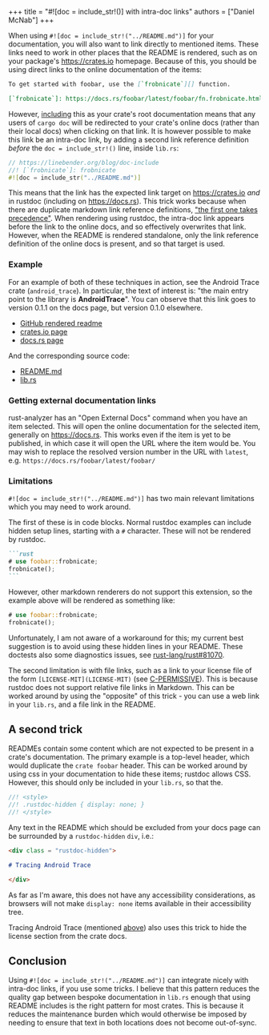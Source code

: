 +++
title = "#![doc = include_str!()] with intra-doc links"
authors = ["Daniel McNab"]
+++

When using `#![doc = include_str!("../README.md")]` for your documentation, you will also want to link directly to mentioned items.
These links need to work in other places that the README is rendered, such as on your package's <https://crates.io> homepage.
Because of this, you should be using direct links to the online documentation of the items:

```md
To get started with foobar, use the [`frobnicate`][] function.

[`frobnicate`]: https://docs.rs/foobar/latest/foobar/fn.frobnicate.html
```

However, [including](https://doc.rust-lang.org/rustdoc/write-documentation/the-doc-attribute.html#the-doc-attribute) this as your crate's root documentation means that any users of `cargo doc` will be redirected to your crate's online docs (rather than their local docs) when clicking on that link.
It is however possible to make this link be an intra-doc link, by adding a second link reference definition *before* the `doc = include_str!()` line, inside `lib.rs`:

```rust
// https://linebender.org/blog/doc-include
//! [`frobnicate`]: frobnicate
#![doc = include_str("../README.md")]
```

This means that the link has the expected link target on <https://crates.io> *and* in rustdoc (including on <https://docs.rs>).
This trick works because when there are duplicate markdown link reference definitions, ["the first one takes precedence"](https://spec.commonmark.org/0.31.2/#example-204).
When rendering using rustdoc, the intra-doc link appears before the link to the online docs, and so effectively overwrites that link.
However, when the README is rendered standalone, only the link reference definition of the online docs is present, and so that target is used.

### Example

For an example of both of these techniques in action, see the Android Trace crate (`android_trace`).
In particular, the text of interest is: "the main entry point to the library is **AndroidTrace**".
You can observe that this link goes to version 0.1.1 on the docs page, but version 0.1.0 elsewhere.

- [GitHub rendered readme](https://github.com/linebender/android_trace/blob/v0.1.1/android_trace/README.md)
- [crates.io page](https://crates.io/crates/android_trace/0.1.1)
- [docs.rs page](https://docs.rs/android_trace/0.1.1/android_trace/)

And the corresponding source code:

- [README.md](https://github.com/linebender/android_trace/blob/v0.1.1/android_trace/README.md?plain=1)
- [lib.rs](https://github.com/linebender/android_trace/blob/v0.1.1/android_trace/src/lib.rs)

### Getting external documentation links

rust-analyzer has an "Open External Docs" command when you have an item selected.
This will open the online documentation for the selected item, generally on <https://docs.rs>.
This works even if the item is yet to be published, in which case it will open the URL where the item would be.
You may wish to replace the resolved version number in the URL with `latest`, e.g. `https://docs.rs/foobar/latest/foobar/`

### Limitations

`#![doc = include_str!("../README.md")]` has two main relevant limitations which you may need to work around.

The first of these is in code blocks.
Normal rustdoc examples can include hidden setup lines, starting with a `#` character.
These will not be rendered by rustdoc.

````md
```rust
# use foobar::frobnicate;
frobnicate();
```
````

However, other markdown renderers do not support this extension, so the example above will be rendered as something like:

```rust
# use foobar::frobnicate;
frobnicate();
```

Unfortunately, I am not aware of a workaround for this; my current best suggestion is to avoid using these hidden lines in your README.
These doctests also some diagnostics issues, see [rust-lang/rust#81070](https://github.com/rust-lang/rust/issues/81070).

The second limitation is with file links, such as a link to your license file of the form `[LICENSE-MIT](LICENSE-MIT)` (see [C-PERMISSIVE](https://rust-lang.github.io/api-guidelines/necessities.html#crate-and-its-dependencies-have-a-permissive-license-c-permissive)).
This is because rustdoc does not support relative file links in Markdown.
This can be worked around by using the "opposite" of this trick - you can use a web link in your `lib.rs`, and a file link in the README.

## A second trick

READMEs contain some content which are not expected to be present in a crate's documentation.
The primary example is a top-level header, which would duplicate the `crate foobar` header.
This can be worked around by using css in your documentation to hide these items; rustdoc allows CSS.
However, this should only be included in your `lib.rs`, so that the.

```rs
//! <style>
//! .rustdoc-hidden { display: none; }
//! </style>
```

Any text in the README which should be excluded from your docs page can be surrounded by a `rustdoc-hidden` `div`, i.e.:

```md
<div class = "rustdoc-hidden">

# Tracing Android Trace

</div>
```

As far as I'm aware, this does not have any accessibility considerations, as browsers will not make `display: none` items available in their accessibility tree.

Tracing Android Trace (mentioned [above](#example)) also uses this trick to hide the license section from the crate docs.

## Conclusion

Using `#![doc = include_str!("../README.md")]` can integrate nicely with intra-doc links, if you use some tricks.
I believe that this pattern reduces the quality gap between bespoke documentation in `lib.rs` enough that using README includes is the right pattern for most crates.
This is because it reduces the maintenance burden which would otherwise be imposed by needing to ensure that text in both locations does not become out-of-sync.
